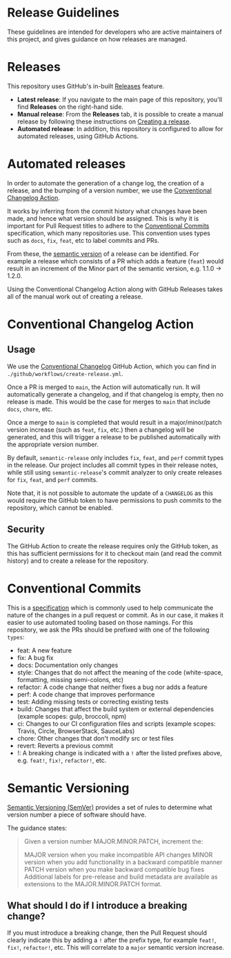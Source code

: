 # Release Guidelines

These guidelines are intended for developers who are active maintainers of this project, and gives guidance on how releases are managed.

# Releases

This repository uses GitHub's in-built [Releases](https://docs.github.com/en/repositories/releasing-projects-on-github/managing-releases-in-a-repository) feature.

- **Latest release**: If you navigate to the main page of this repository, you'll find **Releases** on the right-hand side.
- **Manual release**: From the **Releases** tab, it is possible to create a manual release by following these instructions on [Creating a release](https://docs.github.com/en/repositories/releasing-projects-on-github/managing-releases-in-a-repository#creating-a-release).
- **Automated release**: In addition, this repository is configured to allow for automated releases, using GitHub Actions.

# Automated releases

In order to automate the generation of a change log, the creation of a release, and the bumping of a version number, we use the [Conventional Changelog Action](https://github.com/TriPSs/conventional-changelog-action).

It works by inferring from the commit history what changes have been made, and hence what version should be assigned. This is why it is important for Pull Request titles to adhere to the [Conventional Commits](https://www.conventionalcommits.org/en/v1.0.0/) specification, which many repositories use. This convention uses types such as `docs`, `fix`, `feat`, etc to label commits and PRs.

From these, the [semantic version](https://semver.org/) of a release can be identified. For example a release which consists of a PR which adds a feature (`feat`) would result in an increment of the Minor part of the semantic version, e.g. 1.1.0 -> 1.2.0.

Using the Conventional Changelog Action along with GitHub Releases takes all of the manual work out of creating a release.

# Conventional Changelog Action

## Usage

We use the [Conventional Changelog](https://github.com/TriPSs/conventional-changelog-action) GitHub Action, which you can find in `./github/workflows/create-release.yml`.

Once a PR is merged to `main`, the Action will automatically run. It will automatically generate a changelog, and if that changelog is empty, then no release is made. This would be the case for merges to `main` that include `docs`, `chore`, etc.

Once a merge to `main` is completed that would result in a major/minor/patch version increase (such as `feat`, `fix`, etc.) then a changelog will be generated, and this will trigger a release to be published automatically with the appropriate version number.

By default, `semantic-release` only includes `fix`, `feat`, and `perf` commit types in the release. Our project includes all commit types in their release notes, while still using `semantic-release`'s commit analyzer to only create releases for `fix`, `feat`, and `perf` commits.

Note that, it is not possible to automate the update of a `CHANGELOG` as this would require the GitHub token to have permissions to push commits to the repository, which cannot be enabled.

## Security

The GitHub Action to create the release requires only the GitHub token, as this has sufficient permissions for it to checkout main (and read the commit history) and to create a release for the repository.

# Conventional Commits

This is a [specification](https://www.conventionalcommits.org/en/v1.0.0/) which is commonly used to help communicate the nature of the changes in a pull request or commit. As in our case, it makes it easier to use automated tooling based on those namings. For this repository, we ask the PRs should be prefixed with one of the following `types`:
  * feat: A new feature
  * fix: A bug fix
  * docs: Documentation only changes
  * style: Changes that do not affect the meaning of the code (white-space, formatting, missing semi-colons, etc)
  * refactor: A code change that neither fixes a bug nor adds a feature
  * perf: A code change that improves performance
  * test: Adding missing tests or correcting existing tests
  * build: Changes that affect the build system or external dependencies (example scopes: gulp, broccoli, npm)
  * ci: Changes to our CI configuration files and scripts (example scopes: Travis, Circle, BrowserStack, SauceLabs)
  * chore: Other changes that don't modify src or test files
  * revert: Reverts a previous commit
  * !: A breaking change is indicated with a `!` after the listed prefixes above, e.g. `feat!`, `fix!`, `refactor!`, etc.


# Semantic Versioning

[Semantic Versioning (SemVer)](https://semver.org/) provides a set of rules to determine what version number a piece of software should have.

The guidance states:

> Given a version number MAJOR.MINOR.PATCH, increment the:
>
> MAJOR version when you make incompatible API changes
> MINOR version when you add functionality in a backward compatible manner
> PATCH version when you make backward compatible bug fixes
> Additional labels for pre-release and build metadata are available as extensions to the MAJOR.MINOR.PATCH format.

## What should I do if I introduce a breaking change?

If you must introduce a breaking change, then the Pull Request should clearly indicate this by adding a `!` after the prefix type, for example `feat!`, `fix!`, `refactor!`, etc. This will correlate to a `major` semantic version increase.
